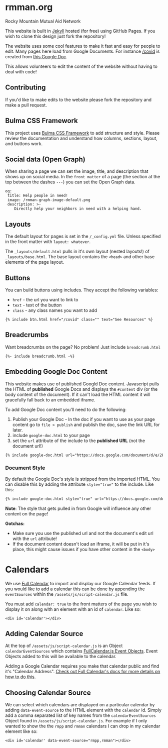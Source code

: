 # rmman.org
Rocky Mountain Mutual Aid Network

This website is built in [Jekyll](https://jekyllrb.com/docs) hosted (for free) using GitHub Pages. 
If you wish to clone this design just fork the repository!

The website uses some cool features to make it fast and easy for people to edit. Many pages here
load from Google Documents. For instance [/covid](https://rmman.org/covid) is created from [this Google Doc](https://docs.google.com/document/d/1-0lvs_bWE-yJiS4tCQEBjRPRm96AR79K-74MEXhQV-0/edit).

This allows volunteers to edit the content of the website without having to deal with code!

## Contributing

If you'd like to make edits to the website please fork the repository and make a pull request.

## Bulma CSS Framework

This project uses [Bulma CSS Framework](https://bulma.io/documentation) to add structure and style.
Please review the documentation and understand how columns, sections, layout, and buttons work.

## Social data (Open Graph)

When sharing a page we can set the image, title, and description that shows up on social media. 
In the `front matter` of a page (the section at the top between the dashes `---`) you can set the
Open Graph data.

```
og:
 title: Help people in need!
 image: /rmman-graph-image-default.png
 description: >-
    Directly help your neighbors in need with a helping hand.
```

## Layouts

The default layout for pages is set in the `/_config.yml` file. Unless specified in the front matter with `layout: whatever`.

The `_layouts/default.html` pulls in it's own layout (nested layouts!) of `_layouts/base.html`. The base layout contains
the `<head>` and other base elements of the page layout.

## Buttons

You can build buttons using includes. They accept the following variables:

- `href` - the url you want to link to
- `text` - text of the button
- `class` - any class names you want to add

```
{% include btn.html href="/covid" class="" text="See Resources" %}
```

## Breadcrumbs

Want breadcrumbs on the page? No problem! Just include `breadcrumb.html`

```
{%- include breadcrumb.html -%}
```

## Embedding Google Doc Content

This website makes use of published Googld Doc content. Javascript pulls the HTML of **published** Google Docs
and displays the `#content` div (or the body content of the document). If it can't load the HTML content it 
will gracefully fall back to an embedded iframe.

To add Google Doc content you'll need to do the following:

1. Publish your Google Doc - In the doc if you want to use as your page content go to `file > publish` and publish the doc, save the link URL for later.
2. include `google-doc.html` to your page
3. set the `url` attribute of the include to the **published URL** (not the document url!)

``` html
{% include google-doc.html url="https://docs.google.com/document/d/e/2PACX-1vQUhG21mO6ahV6njQ6RB3lA_94LFoilOvganxxtFIZsd4GXfiZWwUNJMwwcR4B6av6KvBMwZ7xXq0oh/pub" %}
```

### Document Style

By default the Google Doc's style is stripped from the imported HTML. You can disable this by adding the attribute
`style="true"` to the include. Like this:

``` html
{% include google-doc.html style="true" url="https://docs.google.com/document/d/e/2PACX-1vQUhG21mO6ahV6njQ6RB3lA_94LFoilOvganxxtFIZsd4GXfiZWwUNJMwwcR4B6av6KvBMwZ7xXq0oh/pub" %}
```

**Note**: The style that gets pulled in from Google will influence any other content on the page!

**Gotchas:** 

* Make sure you use the published url and not the document's edit url with the `url` attribute!
* If the document content doesn't load an iframe, it will be put in it's place, this might cause issues if you have other content in the `<body>`

# Calendars

We use [Full Calendar](https://fullcalendar.io/) to import and display our Google Calendar feeds. If you would like to add a calendar this can be done by appending the `eventSources` within the `/assets/js/script-calendar.js` file.

You must add `calendar: true` to the front matters of the page you wish to display it on along with an element with an id of `calendar`. Like so:

```
<div id='calendar'></div>
```

## Adding Calendar Source

At the top of `/assets/js/script-calendar.js` is an Object `calendarEventSources` which contains [FullCalendar.js Event Objects](https://fullcalendar.io/docs/event-source-object). Event Objects added to this will be available to the calendar.

Adding a Google Calendar requires you make that calendar public and find it's "Calendar Address". [Check out Full Calendar's docs for more details on how to do this](https://fullcalendar.io/docs/google-calendar).

## Choosing Calendar Source

We can select which calendars are displayed on a particular calendar by adding `data-event-source` to the HTML element with the `calendar` id. Simply add a comma separated
list of key names from the `calendarEventSources` Object found in `/assets/js/script-calendar.js`. For example if I only wanted to show the the `rmpp` and `rmman` calendars I can drop in my calendar element like so:

```
<div id='calendar' data-event-source="rmpp,rmman"></div>
```